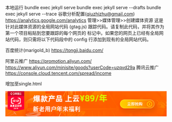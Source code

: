 
本地运行
    bundle exec jekyll serve
    bundle exec jekyll serve --drafts
    bundle exec jekyll serve --trace
谷歌分析配置(qiuzhizhu@gmail.com)
https://analytics.google.com/analytics
管理>>媒体管理>>创建媒体资源
这是针对此媒体资源的全局网站代码 (gtag.js) 跟踪代码。请复制此代码，并将其作为第一个项目粘贴到您要跟踪的每个网页的 <HEAD> 标记中。如果您的网页上已经有全局网站代码，则只需将以下代码段中的 config 行添加到现有的全局网站代码。
<!-- Global site tag (gtag.js) - Google Analytics -->
<script async src="https://www.googletagmanager.com/gtag/js?id=UA-135881568-2"></script>
<script>
  window.dataLayer = window.dataLayer || [];
  function gtag(){dataLayer.push(arguments);}
  gtag('js', new Date());

  gtag('config', 'UA-135881568-2');
</script>

百度统计(marigold_b)
https://tongji.baidu.com/ 
<script>
    var _hmt = _hmt || [];
    (function() {
      var hm = document.createElement("script");
      hm.src = "https://hm.baidu.com/hm.js?88306ba463468a987545572a90663e54";
      var s = document.getElementsByTagName("script")[0]; 
      s.parentNode.insertBefore(hm, s);
    })();
    </script>

阿里云推广
https://promotion.aliyun.com/
https://www.aliyun.com/minisite/goods?userCode=uzqvd29a
腾讯云推广
https://console.cloud.tencent.com/spread/income



增加至single.html

<a href="https://www.aliyun.com/minisite/goods?userCode=uzqvd29a/"><img src="/assets/images/ailiyun_640x100.jpg" alt="Foo" /></a>
